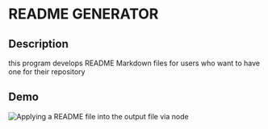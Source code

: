 # README GENERATOR

## Description
this program develops README Markdown files for users who want to have one for their repository

## Demo
![Applying a README file into the output file via node](./demo/challenge09.gif)

